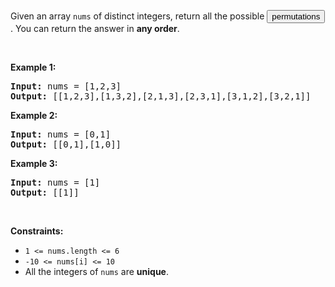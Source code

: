 <div><div class="flex flex-col" style="position: relative;"><div class="elfjS" data-track-load="description_content"><p>Given an array <code>nums</code> of distinct integers, return all the possible <span data-keyword="permutation-array" class=" cursor-pointer relative text-dark-blue-s text-sm"><button type="button" aria-haspopup="dialog" aria-expanded="false" aria-controls="radix-:r148:" data-state="closed" class="">permutations</button></span>. You can return the answer in <strong>any order</strong>.</p>

<p>&nbsp;</p>
<p><strong class="example">Example 1:</strong></p>
<pre><strong>Input:</strong> nums = [1,2,3]
<strong>Output:</strong> [[1,2,3],[1,3,2],[2,1,3],[2,3,1],[3,1,2],[3,2,1]]
</pre><p><strong class="example">Example 2:</strong></p>
<pre><strong>Input:</strong> nums = [0,1]
<strong>Output:</strong> [[0,1],[1,0]]
</pre><p><strong class="example">Example 3:</strong></p>
<pre><strong>Input:</strong> nums = [1]
<strong>Output:</strong> [[1]]
</pre>
<p>&nbsp;</p>
<p><strong>Constraints:</strong></p>

<ul>
	<li><code>1 &lt;= nums.length &lt;= 6</code></li>
	<li><code>-10 &lt;= nums[i] &lt;= 10</code></li>
	<li>All the integers of <code>nums</code> are <strong>unique</strong>.</li>
</ul>
</div><span style="font-size: 0px; line-height: 0;">&nbsp;</span></div></div>